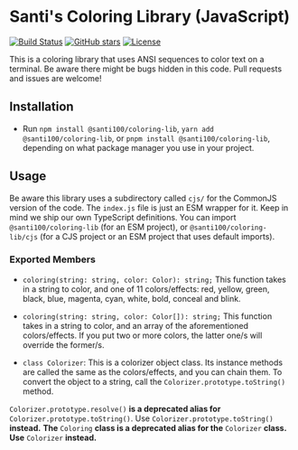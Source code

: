 # Santi's Coloring Library (JavaScript)
[![Build Status](https://github.com/santi100a/coloring-lib/actions/workflows/main.yml/badge.svg)](https://github.com/santi100a/coloring-lib/actions)
[![GitHub stars](https://img.shields.io/github/stars/santi100a/coloring-lib.svg)](https://github.com/santi100a/coloring-lib)
[![License](https://img.shields.io/github/license/santi100a/coloring-lib.svg)](https://github.com/santi100a/coloring-lib)

This is a coloring library that uses ANSI sequences to color text on a terminal.
Be aware there might be bugs hidden in this code. Pull requests and issues are welcome!

## Installation

- Run ```npm install @santi100/coloring-lib```, ```yarn add @santi100/coloring-lib```, or ```pnpm install @santi100/coloring-lib```, depending on what package manager you use in your project.

## Usage
Be aware this library uses a subdirectory called `cjs/` for the CommonJS version of the code. The `index.js` file is just an ESM wrapper for it. Keep in mind we ship our own TypeScript definitions. You can import
`@santi100/coloring-lib` (for an ESM project), or `@santi100/coloring-lib/cjs` (for a CJS project or an ESM project that uses default imports).
### Exported Members

- ```coloring(string: string, color: Color): string;``` This function takes in a string to color, and one of 11 colors/effects: red, yellow, green, black, blue, magenta, cyan, white, bold, conceal and blink.

- ```coloring(string: string, color: Color[]): string;``` This function takes in a string to color, and an array of the aforementioned colors/effects. If you put two or more colors, the latter one/s will override the former/s.

- ```class Colorizer```: This is a colorizer object class. Its instance methods are called the same as the
colors/effects, and you can chain them. To convert the object to a string, call the ```Colorizer.prototype.toString()``` method.

```Colorizer.prototype.resolve()``` **is a deprecated alias for** `Colorizer.prototype.toString()`. Use ```Colorizer.prototype.toString()``` **instead.**
**The** `Coloring` **class is a deprecated alias for the** `Colorizer` **class.** 
**Use** `Colorizer` **instead.**